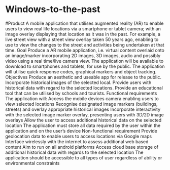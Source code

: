 # Windows-to-the-past
#Product
A mobile application that utilises augmented reality (AR) to enable users to view real life locations via a smartphone or tablet camera; with an image overlay displaying that location as it was in the past. For example, a live street view with a street view overlay taken 50 years ago, enabling to use to view the changes to the street and activities being undertaken at that time.
Goal
Produce a AR mobile application, i.e. virtual content overlaid onto an image/marker incorporating 2D images, 3D images, audio and possibly video using a real time/live camera view. The application will be available to download to smartphones and tablets, for use by the public. The application will utilise quick response codes, graphical markers and object tracking.
Objectives
Produce an aesthetic and useable app for release to the public.
Incorporate historical images of the selected local.
Provide users with historical data with regard to the selected locations.
Provide an educational tool that can be utilised by schools and tourists.
Functional requirements
	The application will:
Access the mobile devices camera enabling users to view selected locations
Recognise designated image markers (buildings, streets) and overlay appropriate historical images
	Incorporate interactivity with the selected image marker overlay, presenting users with 3D/2D image overlays
Allow the user to access additional historical data on the selected location
The application must store all data required by the user within the application and on the user’s device
Non-functional requirement
	Provide geolocation data to enable users to access locations via Google maps
Interface wirelessly with the internet to assess additional web based content
Aim to run on all android platforms
Access cloud base storage of additional historical data with regards to the selected location
The application should be accessible to all types of user regardless of ability or environmental constraints
